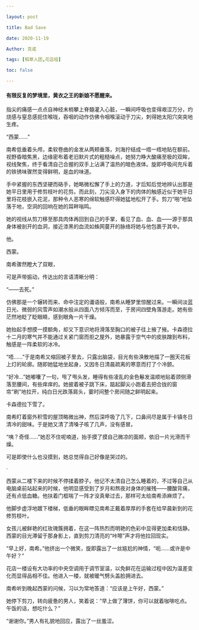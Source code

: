 ```yaml
---

layout: post

title: Bad Save

date: 2020-11-19

Author: 克诺

tags: [稻草人团,花店组]

toc: false

---
```

#### 有限反复的梦境里，黄衣之王的新娘不愿醒来。

指尖的痛感一点点自神经末梢攀上脊髓灌入心脏，一瞬间呼吸也变得艰涩万分，灼烧感与窒息感扼住喉咙，吞咽的动作仿佛令咽喉滚动于刀尖，刺得她太阳穴突突地生疼。

“西蒙……”

南希低垂着头颅，柔软卷曲的金发从两颊垂落，刘海拧结成一绺一绺地贴在额前。视野昏暗焦黑，边缘密布着老旧默片式的粗糙噪点，她努力睁大酸痛至极的双眸，视线聚焦，终于看清自己合握的双手上沾满了温热的暗色液体。旋即呼吸间充斥着的铁锈味骤然变得鲜明，是血的味道。

手中紧握的东西坚硬而硌手，她略微松懈了手上的力道，才后知后觉地辨认出那是她平日里用于修剪枝叶的花剪。而此刻，刀尖没入身下的肉体的触感近似于她平日里将花枝嵌入花泥，那种令人恶寒的绵软触感吓得她猛地松开了手。剪刀“啪”地坠落于地，空洞的回响在她的耳畔嗡鸣。

她的视线从剪刀移至那具肉体再回到自己的手掌，看见了血、血、血——源于那具身体被剖开的血洞，接近漆黑的血流如蛛网蔓开的脉络将她与他包裹于其中。

他。

西蒙。

南希骤然瞪大了双眼，

可是声带振动，传达出的言语清晰分明：

“——去死。”



仿佛那是一个辗转而来、命中注定的谶语般，南希从睡梦里惊醒过来。一瞬间淡蓝日光、微弱的风雪声如潮水般从四面八方倾泻而至，于房间四壁角落游走。她有些茫然地眨了眨眼睛，感到眼角一片干燥。

她抬起手想摸一摸额角，却又下意识地将滑落至胸口的被子往上掖了掖。卡森德拉十二月的寒气并不能通过关紧门窗而拒之屋外，她暴露于空气中的皮肤蹭到布料，触感是一阵柔软的冰冷。

“唔……”于是南希又缩回被子里去，只露出脑袋，目光有些涣散地描了一圈天花板上灯的轮廓。随即她猛地坐起身，又因冬日清晨疏离的寒意而打了个冷颤。

“好冷…”她嘟囔了一句，甩了甩头发，睡得有些凌乱的金色鬈发温顺地贴着颈侧滑落至腰间，有些痒痒的。她披着被子跳下床，踮起脚尖小跑着去把合拢的窗帘“刷”地拉开，纯白日光跌落肩头，霎时间整个房间随之鲜明起来。

卡森德拉下雪了。

南希盯着窗外积雪的屋顶略微出神，然后深呼吸了几下，口鼻间尽是属于卡镇冬日清冷的甜味。于是她又清了清嗓子咳了几声，没有感冒。

“咦？奇怪……”她忍不住呢喃道，抬手摸了摸自己微凉的面颊，依旧一片光滑而干燥。

可是即使什么也没摸到，她总觉得自己好像是哭过的。

·

西蒙从二楼下来的时候不停揉着脖子。他记不太清自己怎么睡着的，不过等自己从电脑桌前站起来的时候，他明显感受到了岁月和熬夜对身体的摧残——腰酸背痛，还有点低血糖。他扶着门框喘了一阵才没真晕过去，那样可太给南希添麻烦了。

他脚步虚浮地踱下楼梯，低垂的眼眸瞟见南希正戴着厚厚的手套在给早晨新到的花修剪枝叶。

女孩儿被鲜艳的红玫瑰簇拥着，在这一阵热烈而明艳的色彩中显得更加柔和恬静。西蒙的目光滞留于那身影上，直到剪刀清亮的“咔嚓”声才将他拉回现实。

“早上好，南希。”他挤出一个微笑，旋即露出了一丝尴尬的神情，“呃……或许是中午好？”

花店一楼设有大功率的中央空调用于调节室温，以免鲜花在运输过程中因为温差变化而显得品相不佳。他进入一楼，就被暖气劈头盖脸拥进去。

南希听到晚起西蒙的问候，习以为常地答道：“应该是上午好，西蒙。”

她停下剪刀，转向疲惫的男人，笑着说：“早上做了薄饼，你可以就着咖啡吃点。午饭的话，想吃什么？”

“谢谢你。”男人有礼貌地回应，露出了一丝羞涩。
